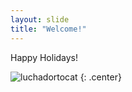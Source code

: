 ```yaml
---
layout: slide
title: "Welcome!"
---
```


Happy Holidays!

![luchadortocat](https://octodex.github.com/images/luchadortocat.png)
{: .center}
